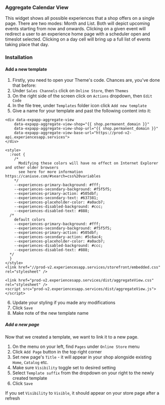 ### Aggregate Calendar View

This widget shows all possible experiences that a shop offers on a single page. There are two modes: Month and List. Both will depict upcoming events starting from now and onwards. Clicking on a given event will redirect a user to an experience home page with a scheduler open and timeslot selected. Clicking on a day cell will bring up a full list of events taking place that day.

### Installation

#### Add a new template

1. Firstly, you need to open your Theme's code. Chances are, you've done that before:
2. Under `Sales Channels` click on `Online Store`, then `Themes`
3. On the right side of the screen click on `Actions` dropdown, then `Edit Code`
4. In the file tree, under `Templates` folder icon click `Add new template`
5. Give a name for your template and past the following content into it:
```
<div data-expapp-aggregate-view
    data-expapp-aggregate-view-shop="{{ shop.permanent_domain }}"
    data-expapp-aggregate-view-shop-url="{{ shop.permanent_domain }}"
    data-expapp-aggregate-view-base-url="https://prod-v2-api.experiencesapp.services">
</div>

<style>
  :root {
    /*
      Modifying these colors will have no effect on Internet Explorer and other older browsers
      see here for more information https://caniuse.com/#search=css%20variables
    */
    --experiences-primary-background: #fff;
    --experiences-secondary-background: #f5f5f5;
    --experiences-primary-action: #505dbf;
    --experiences-secondary-text: #637381;
    --experiences-placeholder-color: #a0acb7;
    --experiences-disabled-background: #ccc;
    --experiences-disabled-text: #888;
  /*
    default colors
    --experiences-primary-background: #fff;
    --experiences-secondary-background: #f5f5f5;
    --experiences-primary-action: #505dbf;
    --experiences-secondary-action: #5c6ac4;
    --experiences-placeholder-color: #a0acb7;
    --experiences-disabled-background: #ccc;
    --experiences-disabled-text: #888;
  */
  }
</style>
<link href="//prod-v2.experiencesapp.services/storefront/embedded.css" rel="stylesheet" />

<link href="prod-v2.experiencesapp.services/dist/aggregateView.css" rel="stylesheet" />
<script src="prod-v2.experiencesapp.services/dist/aggregateView.js"></script>
```
6. Update your styling if you made any modifications
7. Click `Save`
8. Make note of the new template name


##### Add a new page

Now that we created a template, we want to link it to a new page.

1. On the menu on your left, find `Pages` under `Online Store` menu
2. Click `Add Page` button in the top right corner
3. Set new page's `Title` - it will appear in your shop alongside existing `Home`, `Catalog` etc.
4. Make sure `Visibility` toggle set to desired setting
5. Select `Template suffix` from the dropdown on your right to the newly created template
6. Click `Save`

If you set `Visibility` to `Visible`, it should appear on your store page after a refresh